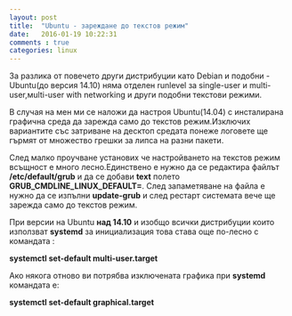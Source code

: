 ```yaml
---
layout: post
title:  "Ubuntu - зареждане до текстов режим"
date:   2016-01-19 10:22:31
comments : true
categories: linux
---
```



За разлика от повечето други дистрибуции като Debian и подобни - Ubuntu(до версия 14.10) няма отделен runlevel за single-user и multi-user,мulti-user with networking и други подобни текстови режими.

В случая на мен ми се наложи да настроя Ubuntu(14.04) с инсталирана графична среда да зарежда само до текстов режим.Изключих вариантите със затриване на десктоп средата понеже логовете ще гърмят от множество грешки за липса на разни пакети.

След малко проучване установих че настройването на текстов режим всъщност е много лесно.Единствено е нужно да се редактира файлът **/etc/default/grub** и да се добави **text** полето **GRUB_CMDLINE_LINUX_DEFAULT=**.
След запаметяване на файла е нужно да се изпълни **update-grub** и след рестарт системата вече ще зарежда само до текстов режим.

При версии на Ubuntu **над 14.10** и изобщо всички дистрибуции които използват **systemd** за инициализация това става още по-лесно с командата :

**systemctl set-default multi-user.target**

Ако някога отново ви потрябва изключената графика при **systemd** командата е:

**systemctl set-default graphical.target**


